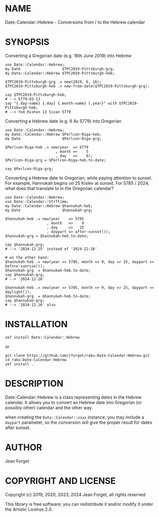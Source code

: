 NAME
====

Date::Calendar::Hebrew - Conversions from / to the Hebrew calendar

SYNOPSIS
========

Converting a Gregorian date (e.g. 16th June 2019) into Hebrew

```
use Date::Calendar::Hebrew;
my Date                   $TPC2019-Pittsburgh-grg;
my Date::Calendar::Hebrew $TPC2019-Pittsburgh-heb;

$TPC2019-Pittsburgh-grg .= new(2019, 6, 16);
$TPC2019-Pittsburgh-heb .= new-from-date($TPC2019-Pittsburgh-grg);

say $TPC2019-Pittsburgh-heb;
# --> 5779-03-13
say "{.day-name} {.day} {.month-name} {.year}" with $TPC2019-Pittsburgh-heb;
# --> Yom Rishon 13 Sivan 5779

```

Converting a Hebrew date (e.g. 6 Av 5779) into Gregorian

```
use Date::Calendar::Hebrew;
my Date::Calendar::Hebrew $Perlcon-Riga-heb;
my Date                   $Perlcon-Riga-grg;

$Perlcon-Riga-heb .= new(year  => 5779
                       , month =>    5
                       , day   =>    6);
$Perlcon-Riga-grg = $Perlcon-Riga-heb.to-date;

say $Perlcon-Riga-grg;
```

Converting a Hebrew date to Gregorian, while paying attention to sunset.
For example, Hannukah begins on 25 Kislev at sunset. For 5785 / 2024,
what does that translate to in the Gregorian calendar?

```
use Date::Calendar::Hebrew;
use Date::Calendar::Strftime;
my Date::Calendar::Hebrew $hannukah-heb;
my Date                   $hannukah-grg;

$hannukah-heb .= new(year    => 5785
                   , month   =>    9
                   , day     =>   25
                   , daypart => after-sunset());
$hannukah-grg = $hannukah-heb.to-date;

say $hannukah-grg;
# --> '2024-12-25' instead of '2024-12-26'

# on the other hand:
$hannukah-heb .= new(year => 5785, month => 9, day => 25, daypart => before-sunrise());
$hannukah-grg  = $hannukah-heb.to-date;
say $hannukah-grg;
# --> '2024-12-26'

$hannukah-heb .= new(year => 5785, month => 9, day => 25, daypart => daylight());
$hannukah-grg  = $hannukah-heb.to-date;
say $hannukah-grg;
# --> '2024-12-26' also
```

INSTALLATION
============

```shell
zef install Date::Calendar::Hebrew
```

or

```shell
git clone https://github.com/jforget/raku-Date-Calendar-Hebrew.git
cd raku-Date-Calendar-Hebrew
zef install .
```

DESCRIPTION
===========

Date::Calendar::Hebrew  is a  class representing  dates in  the Hebrew
calendar. It allows  you to convert an Hebrew date  into Gregorian (or
possibly other) calendar and the other way.

when creating  the `Date::Calendar::xxxx` instance, you  may include a
`daypart` parameter, so the conversion will give the proper result for
dates after sunset.

AUTHOR
======

Jean Forget <J2N-FORGET at orange dot fr>

COPYRIGHT AND LICENSE
=====================

Copyright (c) 2019, 2020, 2023, 2024 Jean Forget, all rights reserved

This library is free software; you can redistribute it and/or modify it under the Artistic License 2.0.

